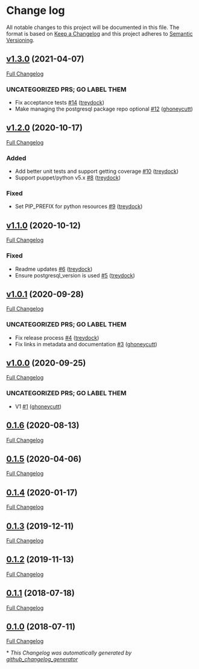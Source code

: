 # Change log

All notable changes to this project will be documented in this file. The format is based on [Keep a Changelog](http://keepachangelog.com/en/1.0.0/) and this project adheres to [Semantic Versioning](http://semver.org).

## [v1.3.0](https://github.com/tailored-automation/puppet-module-patroni/tree/v1.3.0) (2021-04-07)

[Full Changelog](https://github.com/tailored-automation/puppet-module-patroni/compare/v1.2.0...v1.3.0)

### UNCATEGORIZED PRS; GO LABEL THEM

- Fix acceptance tests [\#14](https://github.com/tailored-automation/puppet-module-patroni/pull/14) ([treydock](https://github.com/treydock))
- Make managing the postgresql package repo optional [\#12](https://github.com/tailored-automation/puppet-module-patroni/pull/12) ([ghoneycutt](https://github.com/ghoneycutt))

## [v1.2.0](https://github.com/tailored-automation/puppet-module-patroni/tree/v1.2.0) (2020-10-17)

[Full Changelog](https://github.com/tailored-automation/puppet-module-patroni/compare/v1.1.0...v1.2.0)

### Added

- Add better unit tests and support getting coverage [\#10](https://github.com/tailored-automation/puppet-module-patroni/pull/10) ([treydock](https://github.com/treydock))
- Support puppet/python v5.x [\#8](https://github.com/tailored-automation/puppet-module-patroni/pull/8) ([treydock](https://github.com/treydock))

### Fixed

- Set PIP\_PREFIX for python resources [\#9](https://github.com/tailored-automation/puppet-module-patroni/pull/9) ([treydock](https://github.com/treydock))

## [v1.1.0](https://github.com/tailored-automation/puppet-module-patroni/tree/v1.1.0) (2020-10-12)

[Full Changelog](https://github.com/tailored-automation/puppet-module-patroni/compare/v1.0.1...v1.1.0)

### Fixed

- Readme updates [\#6](https://github.com/tailored-automation/puppet-module-patroni/pull/6) ([treydock](https://github.com/treydock))
- Ensure postgresql\_version is used [\#5](https://github.com/tailored-automation/puppet-module-patroni/pull/5) ([treydock](https://github.com/treydock))

## [v1.0.1](https://github.com/tailored-automation/puppet-module-patroni/tree/v1.0.1) (2020-09-28)

[Full Changelog](https://github.com/tailored-automation/puppet-module-patroni/compare/v1.0.0...v1.0.1)

### UNCATEGORIZED PRS; GO LABEL THEM

- Fix release process [\#4](https://github.com/tailored-automation/puppet-module-patroni/pull/4) ([treydock](https://github.com/treydock))
- Fix links in metadata and documentation [\#3](https://github.com/tailored-automation/puppet-module-patroni/pull/3) ([ghoneycutt](https://github.com/ghoneycutt))

## [v1.0.0](https://github.com/tailored-automation/puppet-module-patroni/tree/v1.0.0) (2020-09-25)

[Full Changelog](https://github.com/tailored-automation/puppet-module-patroni/compare/0.1.6...v1.0.0)

### UNCATEGORIZED PRS; GO LABEL THEM

- V1 [\#1](https://github.com/tailored-automation/puppet-module-patroni/pull/1) ([ghoneycutt](https://github.com/ghoneycutt))

## [0.1.6](https://github.com/tailored-automation/puppet-module-patroni/tree/0.1.6) (2020-08-13)

[Full Changelog](https://github.com/tailored-automation/puppet-module-patroni/compare/0.1.5...0.1.6)

## [0.1.5](https://github.com/tailored-automation/puppet-module-patroni/tree/0.1.5) (2020-04-06)

[Full Changelog](https://github.com/tailored-automation/puppet-module-patroni/compare/0.1.4...0.1.5)

## [0.1.4](https://github.com/tailored-automation/puppet-module-patroni/tree/0.1.4) (2020-01-17)

[Full Changelog](https://github.com/tailored-automation/puppet-module-patroni/compare/0.1.3...0.1.4)

## [0.1.3](https://github.com/tailored-automation/puppet-module-patroni/tree/0.1.3) (2019-12-11)

[Full Changelog](https://github.com/tailored-automation/puppet-module-patroni/compare/0.1.2...0.1.3)

## [0.1.2](https://github.com/tailored-automation/puppet-module-patroni/tree/0.1.2) (2019-11-13)

[Full Changelog](https://github.com/tailored-automation/puppet-module-patroni/compare/0.1.1...0.1.2)

## [0.1.1](https://github.com/tailored-automation/puppet-module-patroni/tree/0.1.1) (2018-07-18)

[Full Changelog](https://github.com/tailored-automation/puppet-module-patroni/compare/0.1.0...0.1.1)

## [0.1.0](https://github.com/tailored-automation/puppet-module-patroni/tree/0.1.0) (2018-07-11)

[Full Changelog](https://github.com/tailored-automation/puppet-module-patroni/compare/15ab29b2005e537b33a4fad75c22364ce436c439...0.1.0)



\* *This Changelog was automatically generated by [github_changelog_generator](https://github.com/skywinder/Github-Changelog-Generator)*
